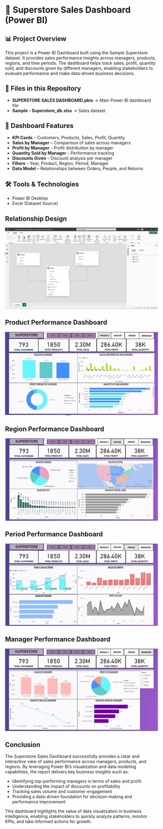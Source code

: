 # 🏬 Superstore Sales Dashboard (Power BI)


## 📊 Project Overview

This project is a Power BI Dashboard built using the Sample Superstore dataset.
It provides sales performance insights across managers, products, regions, and time periods.
The dashboard helps track sales, profit, quantity sold, and discounts given by different managers, enabling stakeholders to evaluate performance and make data-driven business decisions.

## 📁 Files in this Repository

- **SUPERSTORE SALES DASHBOARD.pbix** → Main Power BI dashboard file
- **Sample - Superstore_db.xlsx** → Sales dataset


## 🚀 Dashboard Features

- **KPI Cards** – Customers, Products, Sales, Profit, Quantity
- **Sales by Manager** – Comparison of sales across managers
- **Profit by Manager** – Profit distribution by manager
- **Quantity Sold by Manager** – Performance tracking
- **Discounts Given** – Discount analysis per manager
- **Filters** – Year, Product, Region, Period, Manager
- **Data Model** – Relationships between Orders, People, and Returns

## 🛠️ Tools & Technologies

- Power BI Desktop
- Excel (Dataset Source)

## Relationship Design

![Library_project](https://github.com/SARANYA-NATRAYAN/POWER-BI_SUPERSTORE-DASHBOARD/blob/main/RELATIONSHIP_PB.jpg)


## Product Performance Dashboard

![Library_project](https://github.com/SARANYA-NATRAYAN/POWER-BI_SUPERSTORE-DASHBOARD/blob/main/PRODUCT_PB.jpg) 


## Region Performance Dashboard

![Library_project](https://github.com/SARANYA-NATRAYAN/POWER-BI_SUPERSTORE-DASHBOARD/blob/main/REGION_PB.jpg)


## Period Performance Dashboard

![Library_project](https://github.com/SARANYA-NATRAYAN/POWER-BI_SUPERSTORE-DASHBOARD/blob/main/PERIOD_PB.jpg)


## Manager Performance Dashboard

![Library_project](https://github.com/SARANYA-NATRAYAN/POWER-BI_SUPERSTORE-DASHBOARD/blob/main/MANAGER_PB.jpg)


## Conclusion

The Superstore Sales Dashboard successfully provides a clear and interactive view of sales performance across managers, products, and regions. By leveraging Power BI’s visualization and data modeling capabilities, the report delivers key business insights such as:

- Identifying top-performing managers in terms of sales and profit
- Understanding the impact of discounts on profitability
- Tracking sales volume and customer engagement
- Providing a data-driven foundation for decision-making and performance improvement

This dashboard highlights the value of data visualization in business intelligence, enabling stakeholders to quickly analyze patterns, monitor KPIs, and take informed actions for growth.

